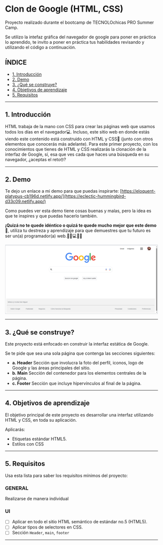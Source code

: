 # Clon de Google (HTML, CSS)

Proyecto realizado durante el bootcamp de TECNOLOchicas PRO Summer Camp.

Se utilizo la intefaz gráfica del navegador de google para poner en práctica lo aprendido, te invito a poner en práctica tus habilidades revisando y utilizando el código a continuación.

## ÍNDICE

* [1. Introducción](https://github.com/CecySamitu/clon-de-google/blob/main/README.md#1introducci%C3%B3n)
* [2. Demo](https://github.com/CecySamitu/clon-de-google/blob/main/README.md#2-demo)
* [3. ¿Qué se construye?](https://github.com/CecySamitu/clon-de-google/blob/main/README.md#3-qu%C3%A9-se-construye)
* [4. Objetivos de aprendizaje](https://github.com/CecySamitu/clon-de-google/blob/main/README.md#4-objetivos-de-aprendizaje)
* [5. Requisitos](https://github.com/CecySamitu/clon-de-google/blob/main/README.md#4-objetivos-de-aprendizaje)

****

## 1. Introducción 

HTML trabaja de la mano con CSS para crear las páginas web que usamos todos los días en el navegador💻. Incluso, este sitio web en donde estás viendo este contenido está construido con HTML y CSS🤯 (junto con otros elementos que conocerás más adelante). Para este primer proyecto, con los conocimientos que tienes de HTML y CSS realizarás la clonación de la interfaz de Google, sí, esa que ves cada que haces una búsqueda en su navegador, ¿aceptas el reto🤓?

****

## 2. Demo
Te dejo un enlace a mi demo para que puedas inspirarte: [https://eloquent-platypus-cb196d.netlify.app/](https://eclectic-hummingbird-d33c09.netlify.app/)

Como puedes ver esta demo tiene cosas buenas y malas, pero la idea es que te inspires y que puedas hacerlo también.

**¡Quizá no te quede idéntico o quizá te quede mucho mejor que este demo🤩**, utiliza tu destreza y aprendizaje para que demuestres que tu futuro es ser un(a) programador(a) web.👩🏻💻👦🏻

![imagen]("./../imagenes/Demo.png)

****

## 3. ¿Qué se construye?

Este proyecto está enfocado en construir la interfaz estática de Google.

Se te pide que sea una sola página que contenga las secciones siguientes:
  - **a. Header**
    Sección que involucra la foto del perfil, iconos, logo de Google y las áreas principales del sitio.
  - **b. Main**
    Sección del contenedor para los elementos centrales de la página. 
  - **c. Footer**
    Sección que incluye hipervínculos al final de la página.

****

## 4. Objetivos de aprendizaje

El objetivo principal de este proyecto es desarrollar una interfaz utilizando HTML y CSS, en toda su aplicación.

Aplicarás:

- Etiquetas estándar HTML5.
- Estilos con CSS

****

## 5. Requisitos

Usa esta lista para saber los requisitos mínimos del proyecto:

### GENERAL

Realizarse de manera individual

### UI
- [ ] Aplicar en todo el sitio HTML semántico de estándar no.5 (HTML5).
- [ ] Aplicar tipos de selectores en CSS.
- [ ] Sección `Header`, `main`, `footer`
****
